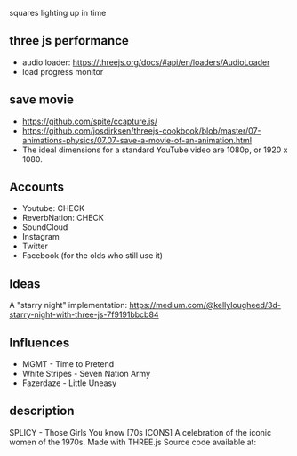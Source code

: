 


squares lighting up in time

## three js performance
* audio loader: https://threejs.org/docs/#api/en/loaders/AudioLoader
* load progress monitor

## save movie
* https://github.com/spite/ccapture.js/
* https://github.com/josdirksen/threejs-cookbook/blob/master/07-animations-physics/07.07-save-a-movie-of-an-animation.html
* The ideal dimensions for a standard YouTube video are 1080p, or 1920 x 1080. 

## Accounts
* Youtube: CHECK
* ReverbNation: CHECK
* SoundCloud
* Instagram
* Twitter
* Facebook (for the olds who still use it)


## Ideas

A "starry night" implementation:
https://medium.com/@kellylougheed/3d-starry-night-with-three-js-7f9191bbcb84

## Influences
* MGMT - Time to Pretend
* White Stripes - Seven Nation Army
* Fazerdaze - Little Uneasy

## description
SPLICY - Those Girls You know [70s ICONS]
A celebration of the iconic women of the 1970s.
Made with THREE.js
Source code available at: 